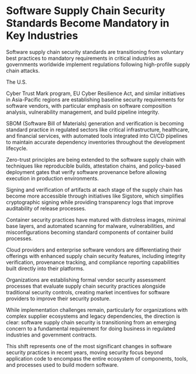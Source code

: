 # Software Supply Chain Security Standards Become Mandatory in Key Industries

Software supply chain security standards are transitioning from voluntary best practices to mandatory requirements in critical industries as governments worldwide implement regulations following high-profile supply chain attacks.

The U.S.

Cyber Trust Mark program, EU Cyber Resilience Act, and similar initiatives in Asia-Pacific regions are establishing baseline security requirements for software vendors, with particular emphasis on software composition analysis, vulnerability management, and build pipeline integrity.

SBOM (Software Bill of Materials) generation and verification is becoming standard practice in regulated sectors like critical infrastructure, healthcare, and financial services, with automated tools integrated into CI/CD pipelines to maintain accurate dependency inventories throughout the development lifecycle.

Zero-trust principles are being extended to the software supply chain with techniques like reproducible builds, attestation chains, and policy-based deployment gates that verify software provenance before allowing execution in production environments.

Signing and verification of artifacts at each stage of the supply chain has become more accessible through initiatives like Sigstore, which simplifies cryptographic signing while providing transparency logs that improve auditability of release processes.

Container security practices have matured with distroless images, minimal base layers, and automated scanning for malware, vulnerabilities, and misconfigurations becoming standard components of container build processes.

Cloud providers and enterprise software vendors are differentiating their offerings with enhanced supply chain security features, including integrity verification, provenance tracking, and compliance reporting capabilities built directly into their platforms.

Organizations are establishing formal vendor security assessment processes that evaluate supply chain security practices alongside traditional security controls, creating market incentives for software providers to improve their security posture.

While implementation challenges remain, particularly for organizations with complex supplier ecosystems and legacy dependencies, the direction is clear: software supply chain security is transitioning from an emerging concern to a fundamental requirement for doing business in regulated industries and government contracts.

This shift represents one of the most significant changes in software security practices in recent years, moving security focus beyond application code to encompass the entire ecosystem of components, tools, and processes used to build modern software.